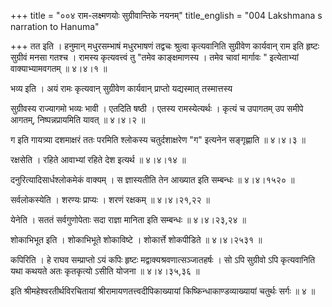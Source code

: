 +++
title = "००४ राम-लक्ष्मणयोः सुग्रीवान्तिके नयनम्"
title_english = "004 Lakshmana s narration to Hanuma"

+++
तत इति । हनुमान् मधुरसम्भाषं मधुरभाषणं तद्वचः श्रुत्वा कृत्यवानिति सुग्रीवेण कार्यवान् राम इति हृष्टः सुग्रीवं मनसा गतश्च । रामस्य कृत्यवत्त्वं तु "तमेव काङ्क्षमाणस्य । तमेव चावां मार्गावः " इत्येताभ्यां वाक्याभ्यामवगतम्  ॥  ४।४।१  ॥   

  

भव्य इति । अयं रामः कृत्यवान् सुग्रीवेण कार्यवान् प्राप्तो यद्यस्मात् तस्मात्तस्य  

सुग्रीवस्य राज्यागमो भव्यः भावी । एतदिति षष्ठी । एतस्य रामस्येत्यर्थः । कृत्यं च उपागतम् उप समीपे आगतम्, निष्पन्नप्रायमिति यावत्  ॥  ४।४।२  ॥   

  

ग इति गायत्र्या दशमाक्षरं ततः परमिति श्लोकस्य चतुर्दशाक्षरेण "ग" इत्यनेन सङ्गृह्णाति  ॥  ४।४।३  ॥   

  

रक्षसेति । रहिते आवाभ्यां रहिते देश इत्यर्थ  ॥  ४।४।१४  ॥   

  

दनुरित्यादिसार्धश्लोकमेकं वाक्यम् । स ज्ञास्यतीति तेन आख्यात इति सम्बन्धः  ॥  ४।४।१५२०  ॥   

  

सर्वलोकस्येति । शरण्यः प्राप्यः । शरणं रक्षकम्  ॥  ४।४।२१,२२  ॥   

  

येनेति । सततं सर्वगुणोपेताः सदा राज्ञा मानिता इति सम्बन्धः  ॥  ४।४।२३,२४  ॥   

  

शोकाभिभूत इति । शोकाभिभूते शोकाविष्टे । शोकार्त्ते शोकपीडिते  ॥  ४।४।२५३१  ॥   

  

कपिरिति । हे राघव सम्प्राप्तो ऽयं कपिः हृष्टः मद्वाक्यश्रवणात्सञ्जातहर्षः । सो ऽपि सुग्रीवो ऽपि कृत्यवानिति यथा कथयते अतः कृतकृत्यो ऽसीति योजना  ॥  ४।४।३५,३६  ॥   

  

इति श्रीमहेश्वरतीर्थविरचितायां श्रीरामायणतत्त्वदीपिकाख्यायां किष्किन्धाकाण्डव्याख्यायां चतुर्थः सर्गः  ॥  ४  ॥   

  

